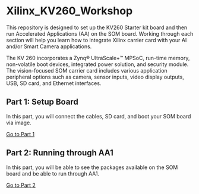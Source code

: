# Xilinx_KV260_Workshop

This repository is designed to set up the KV260 Starter kit board and then run Accelerated Applications (AA) on the SOM board. Working through each section will help you learn how to integrate Xilinx carrier card with your AI and/or Smart Camera applications.

The KV 260 incorporates a Zynq® UltraScale+™ MPSoC, run-time memory, non-volatile boot devices, integrated power solution, and security module. The vision-focused SOM carrier card includes various application peripheral options such as camera, sensor inputs, video display outputs, USB, SD card, and Ethernet interfaces.

## Part 1: Setup Board
In this part, you will connect the cables, SD card, and boot your SOM board via image. 

[Go to Part 1](https://github.com/Xilinx/Xilinx_KV260_Workshop/blob/main/Part%201:%20Setup%20Board.md)

## Part 2: Running through AA1
In this part, you will be able to see the packages available on the SOM board and be able to run through AA1.

[Go to Part 2](https://github.com/Xilinx/Xilinx_KV260_Workshop/blob/main/Part%202:%20Running%20through%20AA1.md)

